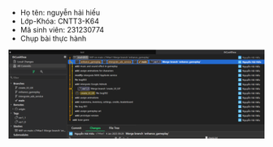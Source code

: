 - Họ tên: nguyễn hải hiếu
- Lớp-Khóa: CNTT3-K64
- Mã sinh viên: 231230774
- Chụp bài thực hành

![hihi](./img1.png)
